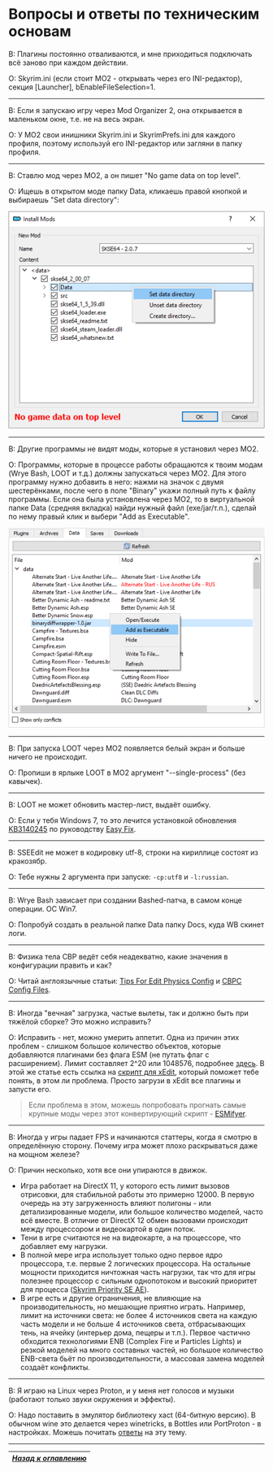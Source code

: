 # Вопросы и ответы по техническим основам

В: Плагины постоянно отваливаются, и мне приходиться подключать всё заново при каждом действии.

О: Skyrim.ini (если стоит МО2 - открывать через его INI-редактор), секция [Launcher], bEnableFileSelection=1.

------

В: Если я запускаю игру через Mod Organizer 2, она открывается в маленьком окне, т.е. не на весь экран.

О: У MO2 свои инишники Skyrim.ini и SkyrimPrefs.ini для каждого профиля, поэтому используй его INI-редактор или загляни в папку профиля.

------

В: Ставлю мод через МО2, а он пишет "No game data on top level".

О: Ищешь в открытом моде папку Data, кликаешь правой кнопкой и выбираешь "Set data directory":

![](../00_Resources/01_General_Steps/003.png)

------

В: Другие программы не видят моды, которые я установил через МО2.

О: Программы, которые в процессе работы обращаются к твоим модам (Wrye Bash, LOOT и т.д.) должны запускаться через МО2. Для этого программу нужно добавить в него: нажми на значок с двумя шестерёнками, после чего в поле "Binary" укажи полный путь к файлу программы. Если она была установлена через МО2, то в виртуальной папке Data (средняя вкладка) найди нужный файл (exe/jar/т.п.), сделай по нему правый клик и выбери "Add as Executable".

![](../00_Resources/01_General_Steps/002.png)

------

В: При запуска LOOT через МО2 появляется белый экран и больше ничего не происходит.

О: Пропиши в ярлыке LOOT в МО2 аргумент "--single-process" (без кавычек).

------

В: LOOT не может обновить мастер-лист, выдаёт ошибку.

О: Если у тебя Windows 7, то это лечится установкой обновления [KB3140245](https://catalog.update.microsoft.com/v7/site/search.aspx?q=kb3140245) по руководству [Easy Fix](https://support.microsoft.com/en-us/topic/update-to-enable-tls-1-1-and-tls-1-2-as-default-secure-protocols-in-winhttp-in-windows-c4bd73d2-31d7-761e-0178-11268bb10392).

------

В: SSEEdit не может в кодировку utf-8, строки на кириллице состоят из кракозябр.

О: Тебе нужны 2 аргумента при запуске: `-cp:utf8` и `-l:russian`.

------

В: Wrye Bash зависает при создании Bashed-патча, в самом конце операции. ОС Win7.

О: Попробуй создать в реальной папке Data папку Docs, куда WB скинет логи.

------

В: Физика тела CBP ведёт себя неадекватно, какие значения в конфигурации править и как?

О: Читай англоязычные статьи: [Tips For Edit Physics Config](https://www.nexusmods.com/skyrimspecialedition/articles/3583) и [CBPC Config Files](https://www.nexusmods.com/skyrimspecialedition/articles/3620).

------

В: Иногда "вечная" загрузка, частые вылеты, так и должно быть при тяжёлой сборке? Это можно исправить?

О: Исправить - нет, можно умерить аппетит. Одна из причин этих проблем - слишком большое количество объектов, которые добавляются плагинами без флага ESM (не путать флаг с расширением). Лимит составляет 2^20 или 1048576, подробнее [здесь](https://www.reddit.com/r/skyrimmods/comments/ag4wm7/psa_the_reference_handle_cap_or_diagnosing_one_of/). В этой же статье есть ссылка на [скрипт для xEdit](https://gist.github.com/aers/953a50c61b3028bce7e5376e8590abed), который поможет тебе понять, в этом ли проблема. Просто загрузи в xEdit все плагины и запусти его.

> Если проблема в этом, можешь попробовать прогнать самые крупные моды через этот конвертирующий скрипт - [ESMifyer](https://www.nexusmods.com/skyrimspecialedition/mods/28046).

------

В: Иногда у игры падает FPS и начинаются статтеры, когда я смотрю в определённую сторону. Почему игра может плохо раскрываться даже на мощном железе?

О: Причин несколько, хотя все они упираются в движок.
+ Игра работает на DirectX 11, у которого есть лимит вызовов отрисовки, для стабильной работы это примерно 12000. В первую очередь на эту загруженность влияют полигоны - или детализированные модели, или большое количество моделей, часто всё вместе. В отличие от DirectX 12 обмен вызовами происходит между процессором и видеокартой в один поток.  
+ Тени в игре считаются не на видеокарте, а на процессоре, что добавляет ему нагрузки.  
+ В полной мере игра использует только одно первое ядро процессора, т.е. первые 2 логических процессора. На остальные мощности приходится ничтожная часть нагрузки, так что для игры полезнее процессор с сильным однопотоком и высокий приоритет для процесса ([Skyrim Priority SE AE](https://www.nexusmods.com/skyrimspecialedition/mods/50129)).  
+ В игре есть и другие ограничения, не влияющие на производительность, но мешающие приятно играть. Например, лимит на источники света: не более 4 источников света на каждую часть модели и не больше 4 источников света, отбрасывающих тень, на ячейку (интерьер дома, пещеры и т.п.). Первое частично обходится технологиями ENB (Complex Fire и Particles Lights) и резкой моделей на много составных частей, но большое количество ENB-света бьёт по производительности, а массовая замена моделей создаёт конфликты.

------

В: Я играю на Linux через Proton, и у меня нет голосов и музыки (работают только звуки окружения и эффекты).

О: Надо поставить в эмулятор библиотеку xact (64-битную версию). В обычном wine это делается через winetricks, в Bottles или PortProton - в настройках. Можешь почитать [ответы](https://askubuntu.com/questions/1211219/skyrim-special-edition-voices-not-working-steam-play-wine-and-xact-what-is-go) на эту тему.

------

|[*Назад к оглавлению*](../01_Оглавление.md)|
|:---:|
